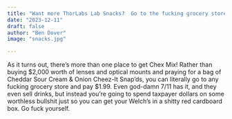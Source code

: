 ```yaml
---
title: "Want more ThorLabs Lab Snacks?  Go to the fucking grocery store you lazy shit."
date: "2023-12-11"
draft: false
author: "Ben Dover"
image: "snacks.jpg"

---
```



As it turns out, there’s more than one place to get Chex Mix!  Rather than buying $2,000 worth of lenses and optical mounts and praying for a bag of Cheddar Sour Cream & Onion Cheez-It Snap’ds, you can literally go to any fucking grocery store and pay $1.99.  Even god-damn 7/11 has it, and they even sell drinks, but instead you’re going to spend taxpayer dollars on some worthless bullshit just so you can get your Welch’s in a shitty red cardboard box.  Go fuck yourself.